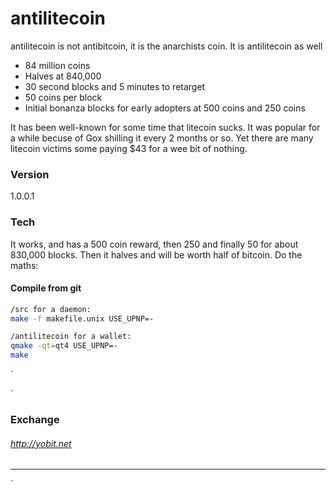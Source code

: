 # antilitecoin

antilitecoin is not antibitcoin, it is the anarchists coin. It is antilitecoin as well

  - 84 million coins
  - Halves at 840,000
  - 30 second blocks and 5 minutes to retarget
  - 50 coins per block
  - Initial bonanza blocks for early adopters at 500 coins and 250 coins

It has been well-known for some time that litecoin sucks. It was popular for a while becuse of Gox shilling it every 2 months or so.  Yet there are many litecoin victims some paying $43 for a wee bit of nothing.



### Version
1.0.0.1

### Tech
It works, and has a 500 coin reward, then 250 and finally 50 for about 830,000 blocks. Then it halves and will be worth half of bitcoin. Do the maths:


#### Compile from git


```sh
/src for a daemon: 
make -f makefile.unix USE_UPNP=-
```

```sh
/antilitecoin for a wallet:
qmake -qt=qt4 USE_UPNP=-
make
```
`


`
### Exchange
###### <http://yobit.net>



----------






`